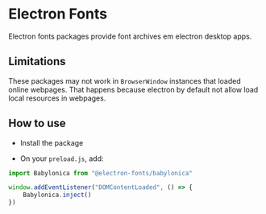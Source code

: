 # Electron Fonts

Electron fonts packages provide font archives em electron desktop apps.

## Limitations

These packages may not work in `BrowserWindow` instances that loaded online webpages. That happens because electron by default not allow load local resources in webpages.

## How to use

* Install the package

* On your `preload.js`, add:

```ts
import Babylonica from "@electron-fonts/babylonica"

window.addEventListener("DOMContentLoaded", () => {
    Babylonica.inject()
})
```